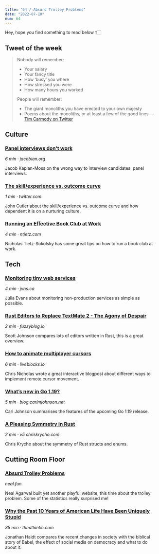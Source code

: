 ```yaml
---
title: "64 / Absurd Trolley Problems"
date: "2022-07-10"
num: 64
---
```


Hey, hope you find something to read below 👇🏻

## Tweet of the week

> Nobody will remember:
>
> - Your salary
> - Your fancy title
> - How ‘busy’ you where
> - How stressed you were
> - How many hours you worked
>
> People will remember:
>
> - The giant monoliths you have erected to your own majesty
> - Poems about the monoliths, or at least a few of the good lines
>   — [Tim Carmody on Twitter](https://twitter.com/tcarmody/status/1544134984730034185)

## Culture

### [Panel interviews don't work](https://jacobian.org/2022/jul/8/avoid-panel-interviews/)

_6 min · jacobian.org_

Jacob Kaplan-Moss on the wrong way to interview candidates: panel interviews.

### [The skill/experience vs. outcome curve](https://twitter.com/johncutlefish/status/1538959403583299584)

_1 min · twitter.com_

John Cutler about the skill/experience vs. outcome curve and how dependent it is on a nurturing culture.

### [Running an Effective Book Club at Work](https://ntietz.com/tech-blog/running-software-book-reading-group/)

_4 min · ntietz.com_

Nicholas Tietz-Sokolsky has some great tips on how to run a book club at work.

## Tech

### [Monitoring tiny web services](https://jvns.ca/blog/2022/07/09/monitoring-small-web-services/)

_4 min · jvns.ca_

Julia Evans about monitoring non-production services as simple as possible.

### [Rust Editors to Replace TextMate 2 - The Agony of Despair](https://fuzzyblog.io/blog/rust/2022/07/08/rust-alternatives-to-textmate-2-the-agony-of-despair.html)

_2 min · fuzzyblog.io_

Scott Johnson compares lots of editors written in Rust, this is a great overview.

### [How to animate multiplayer cursors](https://liveblocks.io/blog/how-to-animate-multiplayer-cursors)

_6 min · liveblocks.io_

Chris Nicholas wrote a great interactive blogpost about different ways to implement remote cursor movement.

### [What’s new in Go 1.19?](https://blog.carlmjohnson.net/post/2022/golang-119-new-features/)

_5 min · blog.carlmjohnson.net_

Carl Johnson summarises the features of the upcoming Go 1.19 release.

### [A Pleasing Symmetry in Rust ](https://v5.chriskrycho.com/journal/pleasing-symmetry-in-rust/)

_2 min · v5.chriskrycho.com_

Chris Krycho about the symmetry of Rust structs and enums.

## Cutting Room Floor

### [Absurd Trolley Problems](https://neal.fun/absurd-trolley-problems/)

_neal.fun_

Neal Agarwal built yet another playful website, this time about the trolley problem. Some of the statistics really surprised me!

### [Why the Past 10 Years of American Life Have Been Uniquely Stupid](http://www.theatlantic.com/magazine/archive/2022/05/social-media-democracy-trust-babel/629369)

_35 min · theatlantic.com_

Jonathan Haidt compares the recent changes in society with the biblical story of Babel, the effect of social media on democracy and what to do about it.
